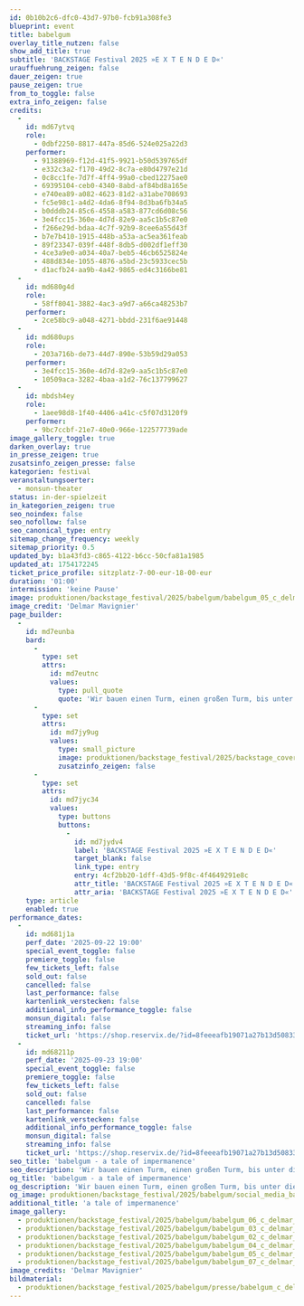 ```yaml
---
id: 0b10b2c6-dfc0-43d7-97b0-fcb91a308fe3
blueprint: event
title: babelgum
overlay_title_nutzen: false
show_add_title: true
subtitle: 'BACKSTAGE Festival 2025 »E X T E N D E D«'
urauffuehrung_zeigen: false
dauer_zeigen: true
pause_zeigen: true
from_to_toggle: false
extra_info_zeigen: false
credits:
  -
    id: md67ytvq
    role:
      - 0dbf2250-8817-447a-85d6-524e025a22d3
    performer:
      - 91388969-f12d-41f5-9921-b50d539765df
      - e332c3a2-f170-49d2-8c7a-e80d4797e21d
      - 0c8cc1fe-7d7f-4ff4-99a0-cbed12275ae0
      - 69395104-ceb0-4340-8abd-af84bd8a165e
      - e740ea89-a082-4623-81d2-a31abe708693
      - fc5e98c1-a4d2-4da6-8f94-8d3ba6fb34a5
      - b0dddb24-85c6-4558-a583-877cd6d08c56
      - 3e4fcc15-360e-4d7d-82e9-aa5c1b5c87e0
      - f266e29d-bdaa-4c7f-92b9-8cee6a55d43f
      - b7e7b410-1915-448b-a53a-ac5ea361feab
      - 89f23347-039f-448f-8db5-d002df1eff30
      - 4ce3a9e0-a034-40a7-beb5-46cb6525824e
      - 488d834e-1055-4876-a5bd-23c5933cec5b
      - d1acfb24-aa9b-4a42-9865-ed4c3166be81
  -
    id: md680g4d
    role:
      - 58ff8041-3882-4ac3-a9d7-a66ca48253b7
    performer:
      - 2ce58bc9-a048-4271-bbdd-231f6ae91448
  -
    id: md680ups
    role:
      - 203a716b-de73-44d7-890e-53b59d29a053
    performer:
      - 3e4fcc15-360e-4d7d-82e9-aa5c1b5c87e0
      - 10509aca-3282-4baa-a1d2-76c137799627
  -
    id: mbdsh4ey
    role:
      - 1aee98d8-1f40-4406-a41c-c5f07d3120f9
    performer:
      - 9bc7ccbf-21e7-40e0-966e-122577739ade
image_gallery_toggle: true
darken_overlay: true
in_presse_zeigen: true
zusatsinfo_zeigen_presse: false
kategorien: festival
veranstaltungsoerter:
  - monsun-theater
status: in-der-spielzeit
in_kategorien_zeigen: true
seo_noindex: false
seo_nofollow: false
seo_canonical_type: entry
sitemap_change_frequency: weekly
sitemap_priority: 0.5
updated_by: b1a43fd3-c865-4122-b6cc-50cfa81a1985
updated_at: 1754172245
ticket_price_profile: sitzplatz-7-00-eur-18-00-eur
duration: '01:00'
intermission: 'keine Pause'
image: produktionen/backstage_festival/2025/babelgum/babelgum_05_c_delmar_mavignier.jpg
image_credit: 'Delmar Mavignier'
page_builder:
  -
    id: md7eunba
    bard:
      -
        type: set
        attrs:
          id: md7eutnc
          values:
            type: pull_quote
            quote: 'Wir bauen einen Turm, einen großen Turm, bis unter die Decke und darüber hinaus, so hoch, dass der, der unten steht, den, der oben steht, nicht hört. Ganz oben wird es schön, so sagte man uns. Ganz oben in der dünnen Luft. Sie zeichneten mit ihren Federn eine Sehnsucht in unseren Sand, so groß und weit und nah und schön, dass wir von nichts anderem mehr träumen wollten…'
      -
        type: set
        attrs:
          id: md7jy9ug
          values:
            type: small_picture
            image: produktionen/backstage_festival/2025/backstage_cover.jpg
            zusatzinfo_zeigen: false
      -
        type: set
        attrs:
          id: md7jyc34
          values:
            type: buttons
            buttons:
              -
                id: md7jydv4
                label: 'BACKSTAGE Festival 2025 »E X T E N D E D«'
                target_blank: false
                link_type: entry
                entry: 4cf2bb20-1dff-43d5-9f8c-4f4649291e8c
                attr_title: 'BACKSTAGE Festival 2025 »E X T E N D E D«'
                attr_aria: 'BACKSTAGE Festival 2025 »E X T E N D E D«'
    type: article
    enabled: true
performance_dates:
  -
    id: md681j1a
    perf_date: '2025-09-22 19:00'
    special_event_toggle: false
    premiere_toggle: false
    few_tickets_left: false
    sold_out: false
    cancelled: false
    last_performance: false
    kartenlink_verstecken: false
    additional_info_performance_toggle: false
    monsun_digital: false
    streaming_info: false
    ticket_url: 'https://shop.reservix.de/?id=8feeeafb19071a27b13d5083379d95183e9ab490f2f135faf80b2fecfc1ba00f2aba7ad8945f4a4292549eb86feddc1b&vID=7337&eventGrpID=511627&eventID=2439086'
  -
    id: md68211p
    perf_date: '2025-09-23 19:00'
    special_event_toggle: false
    premiere_toggle: false
    few_tickets_left: false
    sold_out: false
    cancelled: false
    last_performance: false
    kartenlink_verstecken: false
    additional_info_performance_toggle: false
    monsun_digital: false
    streaming_info: false
    ticket_url: 'https://shop.reservix.de/?id=8feeeafb19071a27b13d5083379d95183e9ab490f2f135faf80b2fecfc1ba00f2aba7ad8945f4a4292549eb86feddc1b&vID=7337&eventGrpID=511627&eventID=2439088'
seo_title: 'babelgum - a tale of impermanence'
seo_description: 'Wir bauen einen Turm, einen großen Turm, bis unter die Decke und darüber hinaus, so hoch, dass der, der unten steht, den, der oben steht, nicht hört.'
og_title: 'babelgum - a tale of impermanence'
og_description: 'Wir bauen einen Turm, einen großen Turm, bis unter die Decke und darüber hinaus, so hoch, dass der, der unten steht, den, der oben steht, nicht hört. Ganz oben wird es schön, so sagte man uns. Ganz oben in der dünnen Luft. Sie zeichneten mit ihren Federn eine Sehnsucht in unseren Sand, so groß und weit und nah und schön, dass wir von nichts anderem mehr träumen wollten…'
og_image: produktionen/backstage_festival/2025/babelgum/social_media_babelgum_c_delmar_mavignier.jpg
additional_title: 'a tale of impermanence'
image_gallery:
  - produktionen/backstage_festival/2025/babelgum/babelgum_06_c_delmar_mavignier.jpg
  - produktionen/backstage_festival/2025/babelgum/babelgum_03_c_delmar_mavignier.jpg
  - produktionen/backstage_festival/2025/babelgum/babelgum_02_c_delmar_mavignier.jpg
  - produktionen/backstage_festival/2025/babelgum/babelgum_04_c_delmar_mavignier.jpg
  - produktionen/backstage_festival/2025/babelgum/babelgum_05_c_delmar_mavignier.jpg
  - produktionen/backstage_festival/2025/babelgum/babelgum_07_c_delmar_mavignier.jpg
image_credits: 'Delmar Mavignier'
bildmaterial:
  - produktionen/backstage_festival/2025/babelgum/presse/babelgum_c_delmar_mavignier_monsun.zip
---
```

